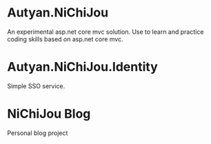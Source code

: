 # Autyan.NiChiJou
An experimental asp.net core mvc solution.
Use to learn and practice coding skills based on asp.net core mvc.
# Autyan.NiChiJou.Identity
Simple SSO service.
# NiChiJou Blog
Personal blog project
